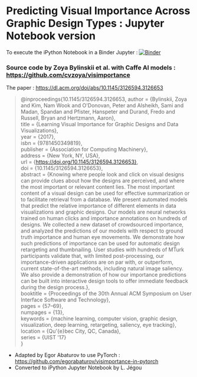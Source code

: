 # Predicting Visual Importance Across Graphic Design Types : Jupyter Notebook version

To execute the iPython Notebook in a Binder Jupyter : [![Binder](https://mybinder.org/badge_logo.svg)](https://notebook.gesis.org/binder/v2/gh/ljegou/visimportance-notebook/HEAD)

### Source code by Zoya Bylinskii et al. with Caffe AI models : https://github.com/cvzoya/visimportance

The paper : https://dl.acm.org/doi/abs/10.1145/3126594.3126653

> @inproceedings{10.1145/3126594.3126653,
author = {Bylinskii, Zoya and Kim, Nam Wook and O'Donovan, Peter and Alsheikh, Sami and Madan, Spandan and Pfister, Hanspeter and Durand, Fredo and Russell, Bryan and Hertzmann, Aaron},  
title = {Learning Visual Importance for Graphic Designs and Data Visualizations},  
year = {2017},  
isbn = {9781450349819},  
publisher = {Association for Computing Machinery},  
address = {New York, NY, USA},  
url = {https://doi.org/10.1145/3126594.3126653},  
doi = {10.1145/3126594.3126653},  
abstract = {Knowing where people look and click on visual designs can provide clues about how the designs are perceived, and where the most important or relevant content lies. The most important content of a visual design can be used for effective summarization or to facilitate retrieval from a database. We present automated models that predict the relative importance of different elements in data visualizations and graphic designs. Our models are neural networks trained on human clicks and importance annotations on hundreds of designs. We collected a new dataset of crowdsourced importance, and analyzed the predictions of our models with respect to ground truth importance and human eye movements. We demonstrate how such predictions of importance can be used for automatic design retargeting and thumbnailing. User studies with hundreds of MTurk participants validate that, with limited post-processing, our importance-driven applications are on par with, or outperform, current state-of-the-art methods, including natural image saliency. We also provide a demonstration of how our importance predictions can be built into interactive design tools to offer immediate feedback during the design process.},  
booktitle = {Proceedings of the 30th Annual ACM Symposium on User Interface Software and Technology},  
pages = {57–69},  
numpages = {13},  
keywords = {machine learning, computer vision, graphic design, visualization, deep learning, retargeting, saliency, eye tracking},  
location = {Qu\'{e}bec City, QC, Canada},  
series = {UIST '17}  
}

- Adapted by Egor Abaturov to use PyTorch : https://github.com/egorabaturov/visimportance-in-pytorch
- Converted to iPython Jupyter Notebook by L. Jégou
